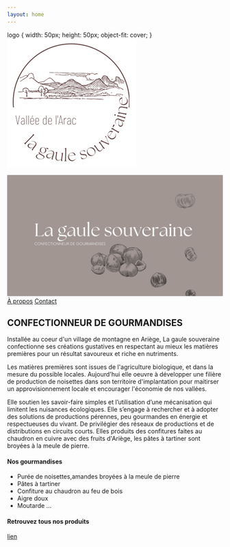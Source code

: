 ```yaml
---
layout: home
---
```


logo {
  width: 50px;
  height: 50px;
  object-fit: cover;
}
<img src="assets/logo.svg" class="logo" alt="logo">

![LA GAULE](assets/presentationlagaule.jpg)
[À propos](a-propos)     [Contact](contact)
## CONFECTIONNEUR DE GOURMANDISES


Installée au coeur d'un village de montagne en Ariège, La gaule souveraine confectionne ses créations gustatives en respectant au mieux les matières premières pour un résultat savoureux et riche en nutriments.

Les matières premières sont issues de l'agriculture biologique, et dans la mesure du possible locales. Aujourd'hui elle oeuvre à développer une filière de production de noisettes dans son territoire d'implantation pour maitirser un approvisionnement locale et encourager l'économie de nos vallées.

Elle soutien les savoir-faire simples et l’utilisation d’une mécanisation qui limitent les nuisances écologiques. Elle s’engage à rechercher et à adopter des solutions de productions pérennes, peu gourmandes en énergie et respectueuses du vivant. De privilégier des réseaux de productions et de distributions en circuits courts. Elles produits des confitures faites au chaudron en cuivre avec des fruits d'Ariège, les pâtes à tartiner sont broyées à la meule de pierre.


#### Nos gourmandises

- Purée de noisettes,amandes broyées à la meule de pierre
- Pâtes à tartiner
- Confiture au chaudron au feu de bois
- Aigre doux
- Moutarde ...



#### Retrouvez tous nos produits
[lien ](https://www.scopyleft.fr)





